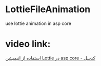 # LottieFileAnimation

use lottie animation in asp core
# video link:
[استفاده از انیمیشن Lottie در asp core - کدسل](https://codecell.ir/a/a066)
